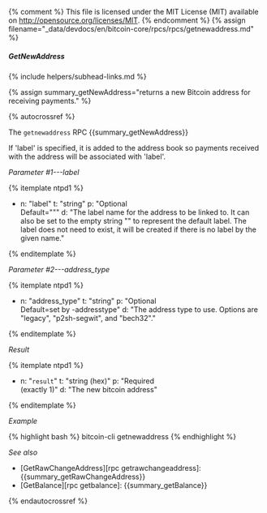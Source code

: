 {% comment %}
This file is licensed under the MIT License (MIT) available on
http://opensource.org/licenses/MIT.
{% endcomment %}
{% assign filename="_data/devdocs/en/bitcoin-core/rpcs/rpcs/getnewaddress.md" %}

##### GetNewAddress
{% include helpers/subhead-links.md %}

{% assign summary_getNewAddress="returns a new Bitcoin address for receiving payments." %}

{% autocrossref %}

The `getnewaddress` RPC {{summary_getNewAddress}}

If 'label' is specified, it is added to the address book
so payments received with the address will be associated with 'label'.

*Parameter #1---label*

{% itemplate ntpd1 %}
- n: "label"
  t: "string"
  p: "Optional<br>Default=\"\""
  d: "The label name for the address to be linked to. It can also be set to the empty string \"\" to represent the default label. The label does not need to exist, it will be created if there is no label by the given name."

{% enditemplate %}

*Parameter #2---address_type*

{% itemplate ntpd1 %}
- n: "address_type"
  t: "string"
  p: "Optional<br>Default=set by -addresstype"
  d: "The address type to use. Options are \"legacy\", \"p2sh-segwit\", and \"bech32\"."

{% enditemplate %}

*Result*

{% itemplate ntpd1 %}
- n: "`result`"
  t: "string (hex)"
  p: "Required<br>(exactly 1)"
  d: "The new bitcoin address"

{% enditemplate %}

*Example*

{% highlight bash %}
bitcoin-cli getnewaddress
{% endhighlight %}

*See also*

* [GetRawChangeAddress][rpc getrawchangeaddress]: {{summary_getRawChangeAddress}}
* [GetBalance][rpc getbalance]: {{summary_getBalance}}

{% endautocrossref %}
